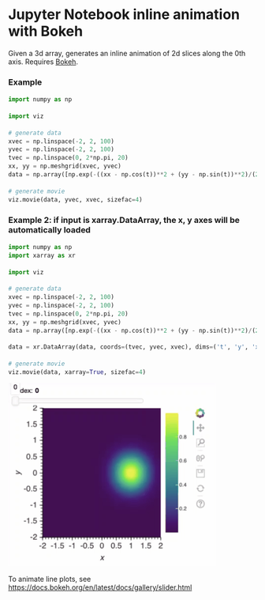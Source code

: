 # Jupyter Notebook inline animation with Bokeh

Given a 3d array, generates an inline animation of 2d slices along the 0th axis. Requires [Bokeh](https://bokeh.org).

### Example

```python
import numpy as np

import viz

# generate data
xvec = np.linspace(-2, 2, 100)
yvec = np.linspace(-2, 2, 100)
tvec = np.linspace(0, 2*np.pi, 20)
xx, yy = np.meshgrid(xvec, yvec)
data = np.array([np.exp(-((xx - np.cos(t))**2 + (yy - np.sin(t))**2)/(2*0.4**2)) for t in tvec])

# generate movie
viz.movie(data, yvec, xvec, sizefac=4)
```

### Example 2: if input is xarray.DataArray, the x, y axes will be automatically loaded

```python
import numpy as np
import xarray as xr

import viz

# generate data
xvec = np.linspace(-2, 2, 100)
yvec = np.linspace(-2, 2, 100)
tvec = np.linspace(0, 2*np.pi, 20)
xx, yy = np.meshgrid(xvec, yvec)
data = np.array([np.exp(-((xx - np.cos(t))**2 + (yy - np.sin(t))**2)/(2*0.4**2)) for t in tvec])

data = xr.DataArray(data, coords=(tvec, yvec, xvec), dims=('t', 'y', 'x'))

# generate movie
viz.movie(data, xarray=True, sizefac=4)
```
![example](https://github.com/tlhsieh/inline_animation/blob/master/example.gif)


To animate line plots, see https://docs.bokeh.org/en/latest/docs/gallery/slider.html
